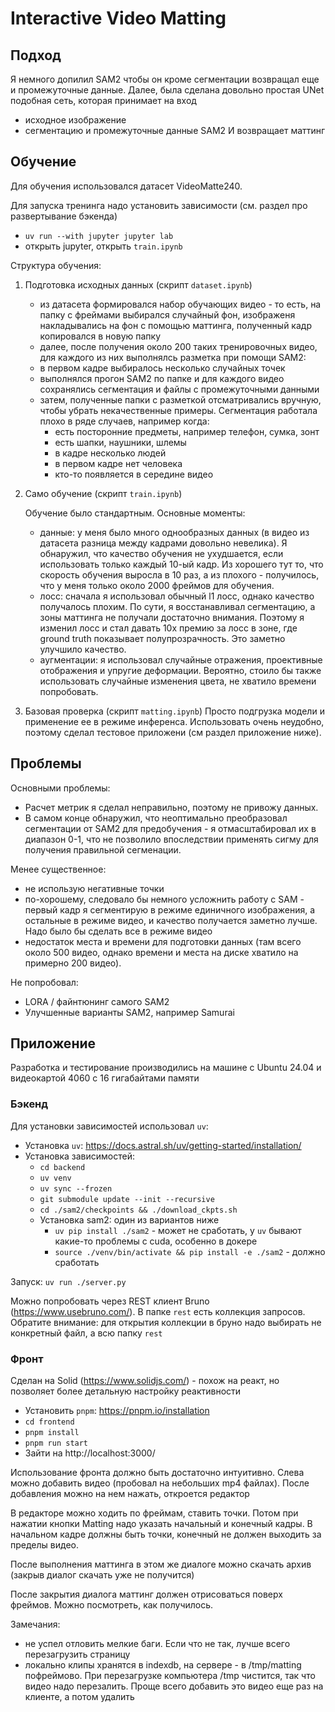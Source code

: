 # Interactive Video Matting

## Подход
Я немного допилил SAM2 чтобы он кроме сегментации возвращал еще и промежуточные данные. 
Далее, была сделана довольно простая UNet подобная сеть, которая принимает на вход
 - исходное изображение
 - сегментацию и промежуточные данные SAM2
И возвращает маттинг

## Обучение
Для обучения использовался датасет VideoMatte240. 

Для запуска тренинга надо установить зависимости (см. раздел про развертывание бэкенда)
 - `uv run --with jupyter jupyter lab`
 - открыть jupyter, открыть `train.ipynb`
 

Структура обучения:

1. Подготовка исходных данных (скрипт `dataset.ipynb`)
    - из датасета формировался набор обучающих видео - то есть, на папку с фреймами выбирался случайный фон, изображеня накладывались на фон с помощью маттинга, полученный кадр копировался в новую папку
    - далее, после получения около 200 таких тренировочных видео, для каждого из них выполнялсь разметка при помощи SAM2:
     - в первом кадре выбиралось несколько случайных точек 
     - выполнялся прогон SAM2 по папке и для каждого видео сохранялись сегментация и файлы с промежуточными данными
    - затем, полученные папки с разметкой отсматривались вручную, чтобы убрать некачественные примеры. Сегментация работала плохо в ряде случаев, например когда:
        - есть посторонние предметы, например телефон, сумка, зонт
        - есть шапки, наушники, шлемы
        - в кадре несколько людей
        - в первом кадре нет человека
        - кто-то появляется в середине видео

2. Само обучение (скрипт `train.ipynb`)

    Обучение было стандартным. Основные моменты:
    - данные: у меня было много однообразных данных (в видео из датасета разница между кадрами довольно невелика). Я обнаружил, что качество обучения не ухудшается, если использовать только каждый 10-ый кадр. Из хорошего тут то, что скорость обучения выросла в 10 раз, а из плохого - получилось, что у меня только около 2000 фреймов для обучения.
    - лосс: сначала я использовал обычный l1 лосс, однако качество получалось плохим. По сути, я восстанавливал сегментацию, а зоны маттинга не получали достаточно внимания. Поэтому я изменил лосс и стал давать 10х премию за лосс в зоне, где ground truth показывает полупрозрачность. Это заметно улучшило качество.
    - аугментации: я использовал случайные отражения, проективные отображения и упругие деформации. Вероятно, стоило бы также использовать случайные изменения цвета, не хватило времени попробовать.

3. Базовая проверка  (скрипт `matting.ipynb`)
    Просто подгрузка модели и применение ее в режиме инференса. Использовать очень неудобно, поэтому сделал тестовое приложени (см раздел приложение ниже). 



## Проблемы

Основными проблемы:
  - Расчет метрик я сделал неправильно, поэтому не привожу данных.
  - В самом конце обнаружил, что неоптимально преобразовал сегментации от SAM2 для предобучения - я отмасштабировал их в диапазон 0-1, что не позволило впоследствии применять сигму для получения правильной сегменации.

 Менее существенное:
 - не использую негативные точки
 - по-хорошему, следовало бы немного усложнить работу с SAM - первый кадр я сегментирую в режиме единичного изображения, а остальные в режиме видео, и качество получается заметно лучше. Надо было бы сделать все в режиме видео
 - недостаток места и времени для подготовки данных (там всего около 500 видео, однако времени и места на диске хватило на примерно 200 видео). 

 Не попробовал:
  - LORA / файнтюнинг самого SAM2
  - Улучшенные варианты SAM2, например Samurai


## Приложение

Разработка и тестирование производились на машине с Ubuntu 24.04 и видеокартой 4060 c 16 гигабайтами памяти

### Бэкенд

Для установки зависимостей использовал `uv`:
 * Установка `uv`: https://docs.astral.sh/uv/getting-started/installation/
 * Установка зависимостей:
   - `cd backend`
   - `uv venv`
   - `uv sync --frozen`
   - `git submodule update --init --recursive`
   - `cd ./sam2/checkpoints && ./download_ckpts.sh`
   - Установка sam2: один из вариантов ниже
      - `uv pip install ./sam2` - может не сработать, у `uv` бывают какие-то проблемы с cuda, особенно в докере
      - `source ./venv/bin/activate && pip install -e ./sam2` - должно сработать

Запуск: `uv run ./server.py`

Можно попробовать через REST клиент Bruno (https://www.usebruno.com/). В папке `rest` есть коллекция запросов. Обратите внимание: для открытия коллекции в бруно надо выбирать не конкретный файл, а всю папку `rest`


### Фронт
Сделан на Solid (https://www.solidjs.com/) - похож на реакт, но позволяет более детальную настройку реактивности

 * Установить `pnpm`: https://pnpm.io/installation
 * `cd frontend`
 * `pnpm install`
 * `pnpm run start`
 * Зайти на  http://localhost:3000/

Использование фронта должно быть достаточно интуитивно. Слева можно добавить видео (пробовал на небольших mp4 файлах). После добавления можно на нем нажать, откроется редактор

В редакторе можно ходить по фреймам, ставить точки. Потом при нажатии кнопки Matting надо указать начальный и конечный кадры. В начальном кадре должны быть точки, конечный не должен выходить за пределы видео.

После выполнения маттинга в этом же диалоге можно скачать архив (закрыв диалог скачать уже не получится)

После закрытия диалога маттинг должен отрисоваться поверх фреймов. Можно посмотреть, как получилось.

Замечания:
 - не успел отловить мелкие баги. Если что не так, лучше всего перезагрузить страницу
 - локально клипы хранятся в indexdb, на сервере - в /tmp/matting пофреймово. При перезагрузке компьютера /tmp чистится, так что видео надо перезалить. Проще всего добавить это видео еще раз на клиенте, а потом удалить

